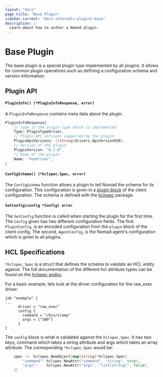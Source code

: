 ```yaml
---
layout: "docs"
page_title: "Base Plugin"
sidebar_current: "docs-internals-plugins-base"
description: |-
  Learn about how to author a Nomad plugin.
---
```


# Base Plugin

The base plugin is a special plugin type implemented by all plugins. It allows
for common plugin operations such as defining a configuration schema and
version information.

## Plugin API

#### `PluginInfo() (*PluginInfoResponse, error)`

A `PluginInfoResponse` contains meta data about the plugin.

```go
PluginInfoResponse{
    // Type is the plugin type which is implemented
    Type: PluginTypeDriver,
    // Plugin API versions supported by the plugin
    PluginApiVersions: []string{drivers.ApiVersion010},
    // Version of the plugin
    PluginVersion: "0.1.0",
    // Name of the plugin
    Name: "foodriver",
}
```

#### `ConfigSchema() (*hclspec.Spec, error)`

The `ConfigSchema` function allows a plugin to tell Nomad the schema for its
configuration. This configuration is given in a [plugin block][pluginblock] of
the client configuration. The schema is defined with the [hclspec][hclspec]
package.

#### `SetConfig(config *Config) error`

The `SetConfig` function is called when starting the plugin for the first
time. The `Config` given has two different configuration fields. The first
`PluginConfig`, is an encoded configuration from the `plugin` block of the
client config. The second, `AgentConfig`, is the Nomad agent's configuration
which is given to all plugins.

## HCL Specifications

`*hclspec.Spec` is a struct that defines the schema to validate an HCL entity
against. The full documentation of the different hcl attribute types can be
found on the [hclspec godoc][hclspec].

For a basic example, lets look at the driver configuration for the raw_exec
driver:

```hcl
job "example" {
...
      driver = "raw_exec"
      config {
        command = "/bin/sleep"
        args = ["100"] 
      }
}
```

The `config` block is what is validated against the `hclspec.Spec`. It has two
keys, command which takes a string attribute and args which takes an array
attribute. The corresponding `*hclspec.Spec` would be:

```go
    spec :=  hclspec.NewObject(map[string]*hclspec.Spec{
		"command": hclspec.NewAttr("command", "string", true),
		"args":    hclspec.NewAttr("args", "list(string)", false),
	})
```


[hclspec]: https://godoc.org/github.com/actiontech/dtle/plugins/shared/hclspec
[pluginblock]: /docs/configuration/plugin.html

